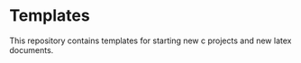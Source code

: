 Templates
=========

This repository contains templates for starting new c projects and new latex documents.